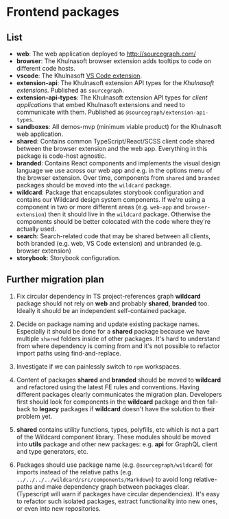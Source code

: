 # Frontend packages

## List

- **web**: The web application deployed to http://sourcegraph.com/
- **browser**: The Khulnasoft browser extension adds tooltips to code on different code hosts.
- **vscode**: The Khulnasoft [VS Code extension](https://marketplace.visualstudio.com/items?itemName=sourcegraph.sourcegraph).
- **extension-api**: The Khulnasoft extension API types for the _Khulnasoft extensions_. Published as `sourcegraph`.
- **extension-api-types**: The Khulnasoft extension API types for _client applications_ that embed Khulnasoft extensions and need to communicate with them. Published as `@sourcegraph/extension-api-types`.
- **sandboxes**: All demos-mvp (minimum viable product) for the Khulnasoft web application.
- **shared**: Contains common TypeScript/React/SCSS client code shared between the browser extension and the web app. Everything in this package is code-host agnostic.
- **branded**: Contains React components and implements the visual design language we use across our web app and e.g. in the options menu of the browser extension. Over time, components from `shared` and `branded` packages should be moved into the `wildcard` package.
- **wildcard**: Package that encapsulates storybook configuration and contains our Wildcard design system components. If we're using a component in two or more different areas (e.g. `web-app` and `browser-extension`) then it should live in the `wildcard` package. Otherwise the components should be better colocated with the code where they're actually used.
- **search**: Search-related code that may be shared between all clients, both branded (e.g. web, VS Code extension) and unbranded (e.g. browser extension)
- **storybook**: Storybook configuration.

## Further migration plan

1. Fix circular dependency in TS project-references graph **wildcard** package should not rely on **web** and probably **shared**, **branded** too. Ideally it should be an independent self-contained package.

2. Decide on package naming and update existing package names. Especially it should be done for a **shared** package because we have multiple `shared` folders inside of other packages. It's hard to understand from where dependency is coming from and it's not possible to refactor import paths using find-and-replace.

3. Investigate if we can painlessly switch to `npm` workspaces.

4. Content of packages **shared** and **branded** should be moved to **wildcard** and refactored using the latest FE rules and conventions. Having different packages clearly communicates the migration plan. Developers first should look for components in the **wildcard** package and then fall-back to **legacy** packages if **wildcard** doesn't have the solution to their problem yet.

5. **shared** contains utility functions, types, polyfills, etc which is not a part of the Wildcard component library. These modules should be moved into **utils** package and other new packages: e.g. **api** for GraphQL client and type generators, etc.

6. Packages should use package name (e.g. `@sourcegraph/wildcard`) for imports instead of the relative paths (e.g. `../../../../wildcard/src/components/Markdown`) to avoid long relative-paths and make dependency graph between packages clear. (Typescript will warn if packages have circular dependencies). It's easy to refactor such isolated packages, extract functionality into new ones, or even into new repositories.
